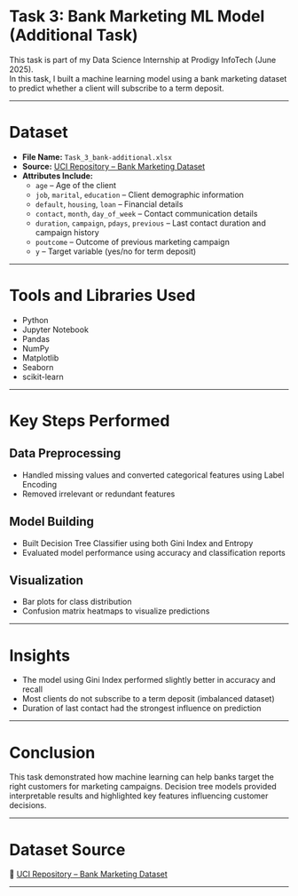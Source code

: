 # Task 3: Bank Marketing ML Model (Additional Task)

This task is part of my Data Science Internship at Prodigy InfoTech (June 2025).  
In this task, I built a machine learning model using a bank marketing dataset to predict whether a client will subscribe to a term deposit.

---
 
# Dataset

- **File Name:** `Task_3_bank-additional.xlsx`
- **Source:** [UCI Repository – Bank Marketing Dataset](https://archive.ics.uci.edu/ml/datasets/bank+marketing) 
- **Attributes Include:**
  - `age` – Age of the client  
  - `job`, `marital`, `education` – Client demographic information  
  - `default`, `housing`, `loan` – Financial details  
  - `contact`, `month`, `day_of_week` – Contact communication details  
  - `duration`, `campaign`, `pdays`, `previous` – Last contact duration and campaign history  
  - `poutcome` – Outcome of previous marketing campaign  
  - `y` – Target variable (yes/no for term deposit)

---

# Tools and Libraries Used

- Python  
- Jupyter Notebook  
- Pandas  
- NumPy  
- Matplotlib  
- Seaborn  
- scikit-learn  

---

# Key Steps Performed

## Data Preprocessing
- Handled missing values and converted categorical features using Label Encoding  
- Removed irrelevant or redundant features  

## Model Building
- Built Decision Tree Classifier using both Gini Index and Entropy  
- Evaluated model performance using accuracy and classification reports  

## Visualization
- Bar plots for class distribution  
- Confusion matrix heatmaps to visualize predictions  

---

# Insights

- The model using Gini Index performed slightly better in accuracy and recall  
- Most clients do not subscribe to a term deposit (imbalanced dataset)  
- Duration of last contact had the strongest influence on prediction  

---

# Conclusion

This task demonstrated how machine learning can help banks target the right customers for marketing campaigns. Decision tree models provided interpretable results and highlighted key features influencing customer decisions.

---

# Dataset Source

🔗 [UCI Repository – Bank Marketing Dataset](https://archive.ics.uci.edu/ml/datasets/bank+marketing)

---
